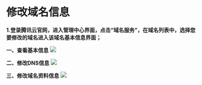 # 修改域名信息
**1.登录腾讯云官网，进入管理中心界面，点击“域名服务”，在域名列表中，选择您要修改的域名进入该域名基本信息界面；**

**一、查看基本信息**
![](https://mccdn.qcloud.com/static/img/f9b77da84bc3b2e61c129898593dc811/1.png)

**二、修改DNS信息**
![](https://mccdn.qcloud.com/static/img/8138ecfd0bf914f8ea21e51bace8c06d/2.png)

**三、修改域名资料信息**
![](https://mccdn.qcloud.com/static/img/4dcf995e2054d0c680f2aa058cdceea3/3.png)
